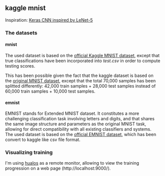 ## kaggle mnist

Inspiration:
[Keras CNN inspired by LeNet-5](http://www.kaggle.com/ftence/digit-recognizer/keras-cnn-inspired-by-lenet-5)

### The datasets

#### mnist

The used dataset is based on the [official Kaggle MNIST dataset](https://www.kaggle.com/c/digit-recognizer/data), except that true classifications have been incorporated into *test.csv* in order to compute testing scores.

This has been possible given the fact that the kaggle dataset is based on the [original MNIST dataset](http://yann.lecun.com/exdb/mnist), except that the total 70,000 samples has been splitted differently: 42,000 train samples + 28,000 test samples instead of 60,000 train samples + 10,000 test samples.

#### emnist

EMNIST stands for Extended MNIST dataset. It constitutes a more challenging classification task involving letters and digits, and that shares the same image structure and parameters as the original MNIST task, allowing for direct compatibility with all existing classifiers and systems.
The used dataset is based on the [official EMNIST dataset](https://www.westernsydney.edu.au/bens/home/reproducible_research/emnist), which has been convert to kaggle like csv file format.

### Visualizing training

I'm using [hualos](https://github.com/blackccpie/hualos) as a remote monitor, allowing to view the training progression on a web page (http://localhost:9000/).
